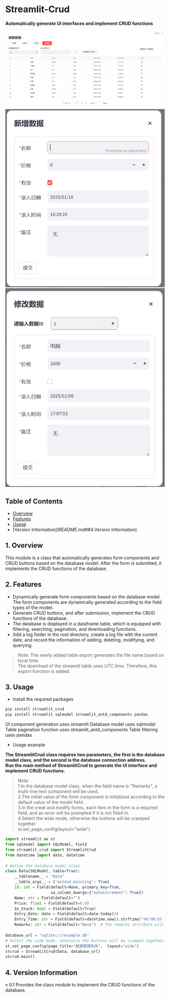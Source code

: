 # Streamlit-Crud

**Automatically generate UI interfaces and implement CRUD functions**

![CRUD主界面](home.png)\
![新增表单](creat.png)\
![修改表单](modify.png)

## Table of Contents
* [Overview](README.md##1.Overview)
* [Features](README.md##2.Features)
* [Usage](README.md##3.Usage)
* [Version Information](README.md##4.Version Information)

## 1. Overview
This module is a class that automatically generates form components and CRUD buttons based on the database model. After the form is submitted, it implements the CRUD functions of the database.
## 2. Features
- Dynamically generate form components based on the database model.\
The form components are dynamically generated according to the field types of the model.
- Generate CRUD buttons, and after submission, implement the CRUD functions of the database.
- The database is displayed in a dataframe table, which is equipped with filtering, searching, pagination, and downloading functions.
- Add a log folder in the root directory, create a log file with the current date, and record the information of adding, deleting, modifying, and querying.
>Note: The newly added table export generates the file name based on local time.\
>The download of the streamlit table uses UTC time. Therefore, this export function is added.

## 3. Usage
- Install the required packages
```Python
pip install streamlit_crud
pip install streamlit sqlmodel streamlit_antd_components pandas
```
UI component generation uses streamlit
Database model uses sqlmodel
Table pagination function uses streamlit_antd_components
Table filtering uses pandas
- Usage example

**The StreamlitCrud class requires two parameters, the first is the database model class, and the second is the database connection address.**\
**Run the main method of StreamlitCrud to generate the UI interface and implement CRUD functions.**

>Note:\
>1.In the database model class, when the field name is "Remarks", a multi-line text component will be used.\
>2.The initial value of the form component is initialized according to the default value of the model field.\
>3.In the creat and modify forms, each item in the form is a required field, and an error will be prompted if it is not filled in.\
>4.Select the wide mode, otherwise the buttons will be cramped together\
> st.set_page_config(layout="wide")

```Python
import streamlit as st
from sqlmodel import SQLModel, Field
from streamlit_crud import StreamlitCrud
from datetime import date, datetime

# Define the database model class
class Data(SQLModel, table=True):
    __tablename__ = "data"
    __table_args__ = {'extend_existing': True}
    id: int = Field(default=None, primary_key=True,
                    sa_column_kwargs={"autoincrement": True})
    Name: str = Field(default="")
    Price: float = Field(default=0.0)
    In_Stock: bool = Field(default=True)
    Entry_Date: date = Field(default=date.today())
    Entry_Time: str = Field(default=datetime.now().strftime('%H:%M:%S'))
    Remarks: str = Field(default="None")  # The remarks attribute will use a multi-line text component

database_url = "sqlite:///example.db"
# Select the wide mode, otherwise the buttons will be cramped together.
st.set_page_config(page_title="数据管理系统",  layout="wide")
stcrud = StreamlitCrud(Data, database_url)
stcrud.main()
```
## 4. Version Information
v 0.1
Provides the class module to implement the CRUD functions of the database.